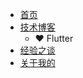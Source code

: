 * [首页](/ "首页")
* [技术博客](tech_blog/README.md "技术博客")
  * :heart: Flutter 
* [经验之谈](experience/README.md "经验之谈")
* [关于我的](about.md "介绍自己")